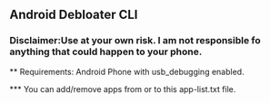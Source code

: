 ## Android Debloater CLI

### Disclaimer:Use at your own risk. I am not responsible fo anything that could happen to your phone.

\*\* Requirements:
Android Phone with usb_debugging enabled.

\*\*\* You can add/remove apps from or to this app-list.txt file.
